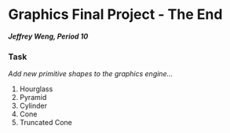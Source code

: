 # Graphics Final Project - The End <br /> 
<b><i>Jeffrey Weng, Period 10</i></b>

### Task
<i>Add new primitive shapes to the graphics engine...</i> 
  1. Hourglass
  2. Pyramid
  3. Cylinder
  4. Cone
  5. Truncated Cone 




